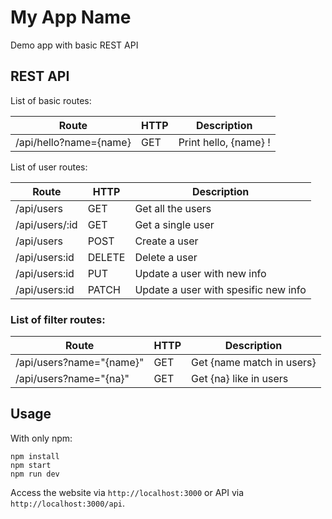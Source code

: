 # My App Name
Demo app with basic REST API
## REST API
List of basic routes:

**Route** | **HTTP** | **Description**
--------- | -------- | ---------------
/api/hello?name={name} | GET | Print hello, {name} !

List of user routes:

**Route** | **HTTP** | **Description**
--------- | -------- | ---------------
/api/users | GET | Get all the users
/api/users/:id | GET | Get a single user
/api/users | POST | Create a user
/api/users:id | DELETE | Delete a user
/api/users:id | PUT | Update a user with new info
/api/users:id | PATCH | Update a user with spesific new info

### List of filter routes:

**Route** | **HTTP** | **Description**
--------- | -------- | ---------------
/api/users?name="{name}" | GET | Get {name match in users}
/api/users?name="{na}" | GET | Get {na} like in users

## Usage
With only npm:

```
npm install
npm start
npm run dev
```

Access the website via ```http://localhost:3000``` or API via ```http://localhost:3000/api```.
